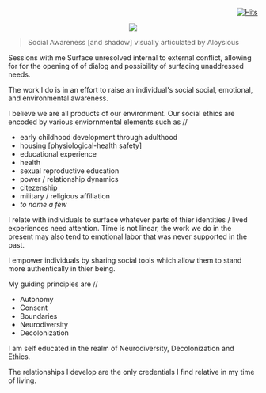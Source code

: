 <div align="right">
 
 
[![Hits](https://hits.seeyoufarm.com/api/count/incr/badge.svg?url=https%3A%2F%2Fgithub.com%2Fgjbae1212%2Fhhttps%3A%2F%2Fgithub.com%2FUnderground-Railroad%2FmagnificentMammals%2Fblob%2Fmain%2FbrainDump%2Fmanifestations%2FauthenticRelating.mdit-counter&count_bg=%23FF00B3&title_bg=%23555555&icon=probot.svg&icon_color=%23FF00B3&title=views&edge_flat=false)](https://hits.seeyoufarm.com)
 
 
</div>
<div align="center">

![](https://polywork-production.imgix.net/1n19f03kbuikzx8vhe1elvsp0dqw?ixlib=rails-4.2.0&w=650&auto=format&dpr=1&q=75)
 
  </div>
  
> Social Awareness [and shadow] visually articulated by Aloysious

Sessions with me Surface unresolved internal to external conflict, allowing for for the opening of of dialog and possibility of surfacing unaddressed needs.

The work I do is in an effort to raise an individual's social social, emotional, and environmental awareness.

I believe we are all products of our environment. 
Our social ethics are encoded by various enviornmental elements such as //

- early childhood development through adulthood
- housing [physiological-health safety]
- educational experience 
- health 
- sexual reproductive education 
- power / relationship dynamics
- citezenship
- military / religious affiliation
- *to name a few*

I relate with individuals to surface whatever parts of thier identities / lived experiences need attention. Time is not linear, the work we do in the present may also tend to emotional labor that was never supported in the past. 

I empower individuals by sharing social tools which allow them to stand more authentically in thier being. 

My guiding principles are // 
- Autonomy 
- Consent 
- Boundaries
- Neurodiversity 
- Decolonization 

I am self educated in the realm of Neurodiversity, Decolonization and Ethics. 

The relationships I develop are the only credentials I find relative in my time of living.
 

